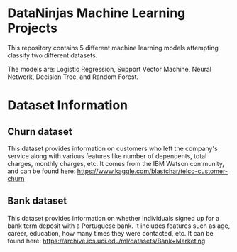 # DataNinjas Machine Learning Projects
This repository contains 5 different machine learning models attempting classify two different datasets.

The models are: Logistic Regression, Support Vector Machine, Neural Network, Decision Tree, and Random Forest.

# Dataset Information

## Churn dataset
This dataset provides information on customers who left the company's service along with various features like number of dependents, total charges,
monthly charges, etc. It comes from the IBM Watson community, and can be found here: https://www.kaggle.com/blastchar/telco-customer-churn

## Bank dataset
This dataset provides information on whether individuals signed up for a bank term deposit with a Portuguese bank. It includes features such as 
age, career, education, how many times they were contacted, etc. It can be found here: https://archive.ics.uci.edu/ml/datasets/Bank+Marketing
 
